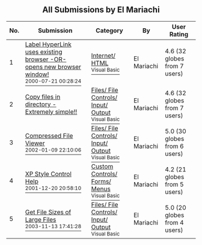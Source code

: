﻿<div align="center">

## All Submissions by El Mariachi

</div>

No.  | Submission | Category | By   | User Rating
---- | ---------- | -------- | ---- | -----------
1 | [Label HyperLink uses existing browser \-OR\- opens new browser window\!<br /><sup>2000-07-21 00:28:24</sup>](https://github.com/Planet-Source-Code/el-mariachi-label-hyperlink-uses-existing-browser-or-opens-new-browser-window__1-9931) | [Internet/ HTML<br /><sup>Visual Basic</sup>](../ByCategory/internet-html__1-34.md) | El Mariachi | 4.6 (32 globes from 7 users)
2 | [Copy files in directory \- Extremely simple\!\!<br />](https://github.com/Planet-Source-Code/el-mariachi-copy-files-in-directory-extremely-simple__1-12462) | [Files/ File Controls/ Input/ Output<br /><sup>Visual Basic</sup>](../ByCategory/files-file-controls-input-output__1-3.md) | El Mariachi | 4.6 (32 globes from 7 users)
3 | [Compressed File Viewer<br /><sup>2002-01-09 22:10:06</sup>](https://github.com/Planet-Source-Code/el-mariachi-compressed-file-viewer__1-30635) | [Files/ File Controls/ Input/ Output<br /><sup>Visual Basic</sup>](../ByCategory/files-file-controls-input-output__1-3.md) | El Mariachi | 5.0 (30 globes from 6 users)
4 | [XP Style Control Help<br /><sup>2001-12-20 20:58:10</sup>](https://github.com/Planet-Source-Code/el-mariachi-xp-style-control-help__1-29997) | [Custom Controls/ Forms/  Menus<br /><sup>Visual Basic</sup>](../ByCategory/custom-controls-forms-menus__1-4.md) | El Mariachi | 4.2 (21 globes from 5 users)
5 | [Get File Sizes of Large Files<br /><sup>2003-11-13 17:41:28</sup>](https://github.com/Planet-Source-Code/el-mariachi-get-file-sizes-of-large-files__1-49884) | [Files/ File Controls/ Input/ Output<br /><sup>Visual Basic</sup>](../ByCategory/files-file-controls-input-output__1-3.md) | El Mariachi | 5.0 (20 globes from 4 users)
